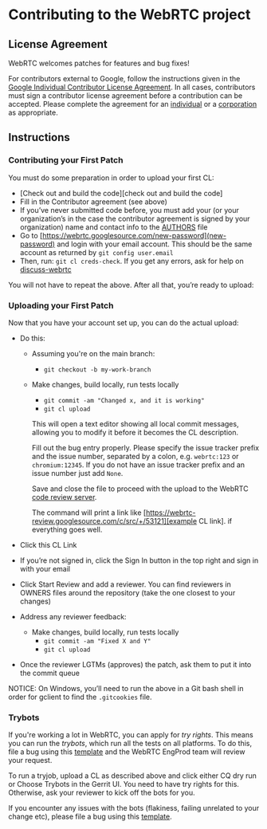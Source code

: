 # Contributing to the WebRTC project

## License Agreement

WebRTC welcomes patches for features and bug fixes!

For contributors external to Google, follow the instructions given in the
[Google Individual Contributor License Agreement][Google individual CLA].
In all cases, contributors must sign a contributor license agreement before
a contribution can be accepted. Please complete the agreement for an
[individual][individual] or a [corporation][corporation] as appropriate.

[Google Individual CLA]: https://cla.developers.google.com/about/google-individual.
[individual]: https://developers.google.com/open-source/cla/individual
[corporation]: https://developers.google.com/open-source/cla/corporate


## Instructions

### Contributing your First Patch
You must do some preparation in order to upload your first CL:

* [Check out and build the code][check out and build the code]
* Fill in the Contributor agreement (see above)
* If you’ve never submitted code before, you must add your
  (or your organization’s in the case the contributor agreement is signed by
  your organization) name and contact info to the
 [AUTHORS][AUTHORS] file
* Go to [https://webrtc.googlesource.com/new-password](new-password)
  and login with your email account. This should be the same account as
  returned by `git config user.email`
* Then, run: `git cl creds-check`. If you get any errors, ask for help on
 [discuss-webrtc][discuss-webrtc]

You will not have to repeat the above. After all that, you’re ready to upload:

[Check out and the build code]: https://webrtc.googlesource.com/src/+/refs/heads/main/docs/native-code/development/index.md
[AUTHORS]: https://webrtc.googlesource.com/src/+/refs/heads/main/AUTHORS
[new-password]: https://webrtc.googlesource.com/new-password
[discuss-webrtc]: https://groups.google.com/forum/#!forum/discuss-webrtc

### Uploading your First Patch
Now that you have your account set up, you can do the actual upload:

*  Do this:
    * Assuming you're on the main branch:
        * `git checkout -b my-work-branch`
    * Make changes, build locally, run tests locally
        * `git commit -am "Changed x, and it is working"`
        * `git cl upload`

      This will open a text editor showing all local commit messages, allowing you
      to modify it before it becomes the CL description.

      Fill out the bug entry properly. Please specify the issue tracker prefix and
      the issue number, separated by a colon, e.g. `webrtc:123` or `chromium:12345`.
      If you do not have an issue tracker prefix and an issue number just add `None`.

      Save and close the file to proceed with the upload to the WebRTC
      [code review server](https://webrtc-review.googlesource.com/q/status:open).

      The command will print a link like
      [https://webrtc-review.googlesource.com/c/src/+/53121][example CL link].
      if everything goes well.

*  Click this CL Link
*  If you’re not signed in, click the Sign In button in the top right and sign
   in with your email
*  Click Start Review and add a reviewer. You can find reviewers in OWNERS files
   around the repository (take the one closest to your changes)
*  Address any reviewer feedback:
    * Make changes, build locally, run tests locally
        * `git commit -am "Fixed X and Y"`
        * `git cl upload`
*  Once the reviewer LGTMs (approves) the patch, ask them to put it into the
   commit queue

NOTICE: On Windows, you’ll need to run the above in a Git bash shell in order
for gclient to find the `.gitcookies` file.

[example CL link]: https://webrtc-review.googlesource.com/c/src/+/53121

### Trybots

If you're working a lot in WebRTC, you can apply for *try rights*. This means you
can run the *trybots*, which run all the tests on all platforms. To do this,
file a bug using this [template][template-access] and the WebRTC EngProd team
will review your request.

To run a tryjob, upload a CL as described above and click either CQ dry run or
Choose Trybots in the Gerrit UI. You need to have try rights for this. Otherwise,
ask your reviewer to kick off the bots for you.

If you encounter any issues with the bots (flakiness, failing unrelated to your change etc),
please file a bug using this [template][template-issue].

[template-access]: https://bugs.chromium.org/p/webrtc/issues/entry?template=Get+tryjob+access
[template-issue]: https://bugs.chromium.org/p/webrtc/issues/entry?template=trybot+issue

